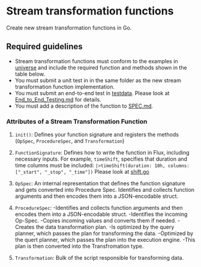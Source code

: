 # Stream transformation functions

Create new stream transformation functions in Go. 

## Required guidelines

- Stream transformation functions must conform to the examples in [universe](https://github.com/influxdata/flux/blob/master/stdlib/universe) and include the required function and methods shown in the table below.
- You must submit a unit test in in the same folder as the new stream transformation function implementation.
- You must submit an end-to-end test in [testdata](https://github.com/influxdata/flux/tree/master/stdlib/testing/testdata). Please look at [End_to_End_Testing.md](https://github.com/influxdata/flux/tree/master/docs/End_to_End_Testing.md) for details.
- You must add a description of the function to [SPEC.md](./docs/SPEC.md).

### Attributes of a Stream Transformation Function

1. `init()`: Defines your function signature and registers the methods (`OpSpec`, `ProcedureSpec`, and `Transformation`)

2. `FunctionSignature`: Defines how to write the function in Flux, including necessary inputs. For example, `timeShift`, specifies that duration and time columns must be included:
`|>timeShift(duration: 10h, columns: ["_start", "_stop", "_time"])`
Please look at [shift.go](https://github.com/influxdata/flux/blob/master/stdlib/universe/shift.go)

3. `OpSpec`: An internal representation that defines the function signature and gets converted into Procedure Spec. Identifies and collects function arguments and then encodes them into a JSON-encodable struct.

4. `ProcedureSpec`:
-Identifies and collects function arguments and then encodes them into a JSON-encodable struct.
-Identifies the incoming Op-Spec.
-Copies incoming values and converts them if needed.
-Creates the data transformation plan.
-Is optimized by the query planner, which passes the plan for transforming the data.
-Optimized by the quert planner, which passes the plan into the execution engine.
-This plan is then converted into the Transfromation type.

5. `Transformation`: Bulk of the script responsible for transforming data.
